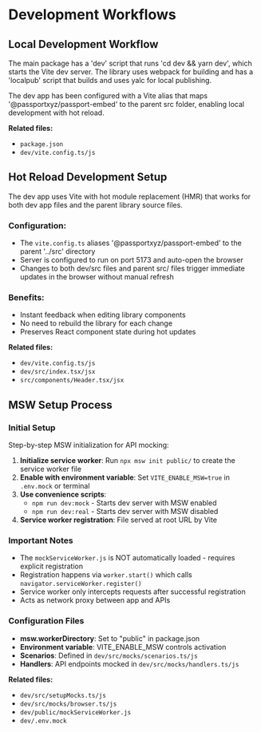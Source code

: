 # Development Workflows

## Local Development Workflow
The main package has a 'dev' script that runs 'cd dev && yarn dev', which starts the Vite dev server. The library uses webpack for building and has a 'localpub' script that builds and uses yalc for local publishing.

The dev app has been configured with a Vite alias that maps '@passportxyz/passport-embed' to the parent src folder, enabling local development with hot reload.

**Related files:**
- `package.json`
- `dev/vite.config.ts/js`

## Hot Reload Development Setup
The dev app uses Vite with hot module replacement (HMR) that works for both dev app files and the parent library source files.

### Configuration:
- The `vite.config.ts` aliases '@passportxyz/passport-embed' to the parent '../src' directory
- Server is configured to run on port 5173 and auto-open the browser
- Changes to both dev/src files and parent src/ files trigger immediate updates in the browser without manual refresh

### Benefits:
- Instant feedback when editing library components
- No need to rebuild the library for each change
- Preserves React component state during hot updates

**Related files:**
- `dev/vite.config.ts/js`
- `dev/src/index.tsx/jsx`
- `src/components/Header.tsx/jsx`

## MSW Setup Process

### Initial Setup
Step-by-step MSW initialization for API mocking:

1. **Initialize service worker**: Run `npx msw init public/` to create the service worker file
2. **Enable with environment variable**: Set `VITE_ENABLE_MSW=true` in `.env.mock` or terminal
3. **Use convenience scripts**:
   - `npm run dev:mock` - Starts dev server with MSW enabled
   - `npm run dev:real` - Starts dev server with MSW disabled
4. **Service worker registration**: File served at root URL by Vite

### Important Notes
- The `mockServiceWorker.js` is NOT automatically loaded - requires explicit registration
- Registration happens via `worker.start()` which calls `navigator.serviceWorker.register()`
- Service worker only intercepts requests after successful registration
- Acts as network proxy between app and APIs

### Configuration Files
- **msw.workerDirectory**: Set to "public" in package.json
- **Environment variable**: VITE_ENABLE_MSW controls activation
- **Scenarios**: Defined in `dev/src/mocks/scenarios.ts/js`
- **Handlers**: API endpoints mocked in `dev/src/mocks/handlers.ts/js`

**Related files:**
- `dev/src/setupMocks.ts/js`
- `dev/src/mocks/browser.ts/js`
- `dev/public/mockServiceWorker.js`
- `dev/.env.mock`